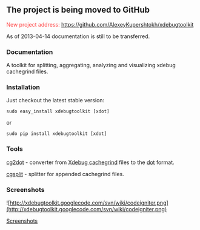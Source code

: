 ## The project is being moved to GitHub ##

<font color='#FF4040'>New project address:</font> <a href='https://github.com/AlexeyKupershtokh/xdebugtoolkit'><a href='https://github.com/AlexeyKupershtokh/xdebugtoolkit'>https://github.com/AlexeyKupershtokh/xdebugtoolkit</a></a>

As of 2013-04-14 documentation is still to be transferred.


### Documentation ###

A toolkit for splitting, aggregating, analyzing and visualizing xdebug cachegrind files.

### Installation ###
Just checkout the latest stable version:
```
sudo easy_install xdebugtoolkit [xdot]
```
or
```
sudo pip install xdebugtoolkit [xdot]
```

### Tools ###
[cg2dot](cg2dot.md) - converter from [Xdebug cachegrind](http://www.xdebug.org/docs/profiler) files to the [dot](http://www.graphviz.org/) format.

[cgsplit](cgsplit.md) - splitter for appended cachegrind files.

### Screenshots ###
![http://xdebugtoolkit.googlecode.com/svn/wiki/codeigniter.png](http://xdebugtoolkit.googlecode.com/svn/wiki/codeigniter.png)

[Screenshots](Screenshots.md)